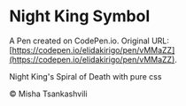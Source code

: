# Night King Symbol

A Pen created on CodePen.io. Original URL: [https://codepen.io/elidakirigo/pen/vMMaZZ](https://codepen.io/elidakirigo/pen/vMMaZZ).

Night King's Spiral of Death  with pure css

© Misha Tsankashvili